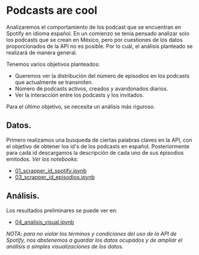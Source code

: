 # Podcasts are cool
Analizaremos el comportamiento de los podcast que se encuentran en Spotify en idioma español. En un comienzo se tenía pensado analizar solo los podcasts que se crean en México, pero por cuestiones de los datos proporcionados de la API no es posible. Por lo cuál, el análisis planteado se realizará de manera general.

Tenemos varios objetivos planteados:
- Queremos ver la distribución del número de episodios en los podcasts que actualmente se transmiten.
- Número de podcasts activos, creados y avandonados diarios. 
- Ver la interacción entre los podcasts y los invitados.

Para el último objetivo, se necesita un análisis más riguroso.


## Datos.
Primero realizamos una busqueda de ciertas palabras claves en la API, con el objetivo de obtener los id's de los podcasts en español. Posteriormente para cada id descargamos la descripción de cada uno de sus épisodios emitodos. 
*Ver los notebooks:*
- [01_scrapper_id_spotify.ipynb](notebooks/01_scrapper_id_spotify.ipynb)
- [03_scrapper_id_episodios.ipynb](notebooks/03_scrapper_id_episodios.ipynb)

## Análisis.
Los resultados preliminares se puede ver en:
- [04_analisis_visual.ipynb](notebooks/04_analisis_visual.ipynb)

*NOTA: para no violar los términos y condiciones del uso de la API de Spotify, nos abstenemos a guardar los datos ocupados y de ampliar el análisis a simples visualizaciones de los datos.*